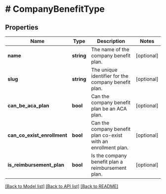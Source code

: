 # # CompanyBenefitType

## Properties

Name | Type | Description | Notes
------------ | ------------- | ------------- | -------------
**name** | **string** | The name of the company benefit plan. | [optional]
**slug** | **string** | The unique identifier for the company benefit plan. | [optional]
**can_be_aca_plan** | **bool** | Can the company benefit plan be an ACA plan. | [optional]
**can_co_exist_enrollment** | **bool** | Can the company benefit plan co-exist with an enrollment plan. | [optional]
**is_reimbursement_plan** | **bool** | Is the company benefit plan a reimbursement plan. | [optional]

[[Back to Model list]](../../README.md#models) [[Back to API list]](../../README.md#endpoints) [[Back to README]](../../README.md)
